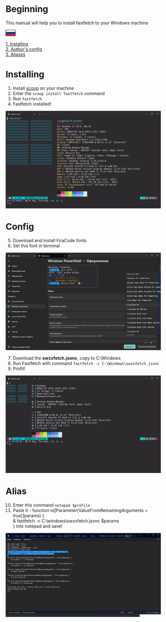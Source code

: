 # Beginning
This manual will help you to install fastfetch to your Windows machine

[![Russian](assets/ru.gif)](README_RU.md)

[1. Installing](#Installing)\
[2. Author's config](#Сonfig)\
[3. Aliases](#Alias)

# Installing
1. Install [scoop](https://scoop.sh/) on your machine
2. Enter the `scoop install fastfetch` command
3. Run `fastfetch`
4. Fastfetch installed!

![Fastfetch](assets/pic1.png)

# Сonfig
5. Download and install FiraCode fonts
6. Set this font in terminal

![FiraCode](assets/pic2.png)

7. Download the **swzxfetch.jsonc**, copy to C:\Windows
8. Run Fastfetch with command `fastfetch -c C:\Windows\swzxfetch.jsonc`
9. Profit!

![Fastfetch2](assets/pic3.png)

# Alias
10. Enter this command `notepad $profile`
11. Paste it - function n([Parameter(ValueFromRemainingArguments = $true)]$params) {\
    & fastfetch -c C:\windows\swzxfetch.jsonc $params\
} into notepad and save!

![Alias](assets/pic4.png)


